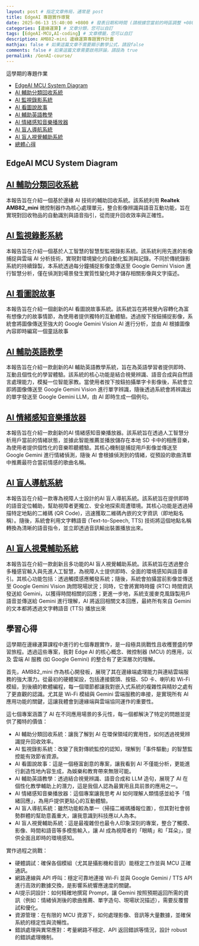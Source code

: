 ```yaml
---
layout: post # 指定文章佈局，通常是 post
title: EdgeAI 專題實作導覽
date: 2025-06-13 15:40:00 +0800 # 發表日期和時間 (請根據您當前的時區調整 +0800 代表 UTC+8)
categories: [邊緣運算] # 文章分類，您可以自訂
tags: [EdgeAI-MCU,AI-coding] # 文章標籤，您可以自訂
description: AMB82-mini 邊緣運算專題實作計畫
mathjax: false # 如果這篇文章不需要顯示數學公式，請設false
comments: false # 如果這篇文章需要啟用評論，請設為 true
permalink: /GenAI-course/
---
```


這學期的專題作業  

- [EdgeAI MCU System Diagram](#edgeai-mcu-system-diagram)
- [AI 輔助分類回收系統](#ai-輔助分類回收系統)
- [AI 監視錄影系統](#ai-監視錄影系統)
- [AI 看圖說故事](#ai-看圖說故事)
- [AI 輔助英語教學](#ai-輔助英語教學)
- [AI 情緒感知音樂播放器](#ai-情緒感知音樂播放器)
- [AI 盲人導航系統](#ai-盲人導航系統)
- [AI 盲人視覺輔助系統](#ai-盲人視覺輔助系統)
- [總體心得](#總體心得)

## EdgeAI MCU System Diagram 



## [AI 輔助分類回收系統](project1/index.html)
本報告旨在介紹一個基於邊緣 AI 技術的輔助回收系統。該系統利用 **Realtek AMB82_mini** 微控制器作為核心處理單元，整合影像辨識與語音互動功能，旨在實現對回收物品的自動識別與語音指引，從而提升回收效率與正確性。



## [AI 監視錄影系統](project2/index.html)
本報告旨在介紹一個基於人工智慧的智慧型監視錄影系統。該系統利用先進的影像捕捉與雲端 AI 分析技術，實現對環境變化的自動化監測與記錄。不同於傳統錄影系統的持續錄製，本系統透過每分鐘捕捉影像並傳送至 Google Gemini Vision 進行智慧分析，僅在偵測到場景發生實質性變化時才儲存相關影像與文字描述。



## [AI 看圖說故事](project3/index.html)
本報告旨在介紹一個創新的AI 看圖說故事系統。該系統旨在將視覺內容轉化為富有想像力的故事情節，為使用者提供獨特的互動體驗。透過按下按鈕捕捉影像，系統會將圖像傳送至強大的 Google Gemini Vision AI 進行分析，並由 AI 根據圖像內容即時編寫一個童話故事

## [AI 輔助英語教學](project4/index.html)
本報告旨在介紹一款創新的AI 輔助英語教學系統，旨在為英語學習者提供即時、互動且個性化的學習體驗。該系統的核心功能是結合視覺辨識、語音合成與自然語言處理能力，模擬一位智能家教。當使用者按下按鈕拍攝單字卡影像後，系統會立即將圖像傳送至 Google Gemini Vision 進行單字辨識，隨後透過系統會將辨識出的單字發送至 Google Gemini LLM，由 AI 即時生成一個例句。


## [AI 情緒感知音樂播放器](project5/index.html)
本報告旨在介紹一款創新的AI 情緒感知音樂播放器。該系統旨在透過人工智慧分析用戶當前的情緒狀態，並據此智能推薦並播放儲存在本地 SD 卡中的相應音樂，為使用者提供個性化的音樂聆聽體驗。其核心機制是捕捉用戶影像並傳送至 Google Gemini 進行情緒偵測，隨後 AI 會根據偵測到的情緒，從預設的歌曲清單中推薦最符合當前情感的歌曲名稱。


## [AI 盲人導航系統](project6/index.html)
本報告旨在介紹一款專為視障人士設計的AI 盲人導航系統。該系統旨在提供即時的語音定位輔助，幫助視障者更獨立、安全地探索周遭環境。其核心功能是透過掃描特定地點的二維碼 (QR Code)，迅速獲取二維碼內嵌的文字資訊（即地點名稱）。隨後，系統會利用文字轉語音 (Text-to-Speech, TTS) 技術將這個地點名稱轉換為清晰的語音指令，並立即透過音訊輸出裝置播放出來。

## [AI 盲人視覺輔助系統](project7/index.html)
本報告旨在介紹一款創新且多功能的AI 盲人視覺輔助系統。該系統旨在透過整合多種感官輸入與先進人工智慧，為視障人士提供即時、全面的環境感知與語音導引。其核心功能包括：透過觸摸感應觸發系統；隨後，系統會拍攝當前影像並傳送至 Google Gemini Vision 詢問現場狀況；同時，它會將實時時鐘 (RTC) 時間資訊發送給 Gemini，以獲得時間相關的回應；更進一步地，系統支援麥克風錄製用戶語音並傳送給 Gemini 進行理解，AI 將返回相關文本回應，最終所有來自 Gemini 的文本都將透過文字轉語音 (TTS) 播放出來


## 學習心得
這學期在邊緣運算課程中進行的七個專題實作，是一段極具挑戰性且收穫豐盛的學習旅程。透過這些專案，我對 Edge AI 的核心概念、微控制器 (MCU) 的應用，以及 雲端 AI 服務 (如 Google Gemini) 的整合有了更深層次的理解。

首先，AMB82_mini 作為核心開發板，展現了其在邊緣端處理能力與連結雲端服務的強大潛力。從最初的硬體架設，包括連接鏡頭、按鈕、SD 卡、喇叭和 Wi-Fi 模組，到後續的軟體編程，每一個環節都讓我對嵌入式系統的複雜性與精妙之處有了更直觀的認識。尤其是 Wi-Fi 模組與 Gemini 雲端服務的串接，是實現所有 AI 應用功能的關鍵，這讓我體會到邊緣端與雲端協同運作的重要性。

這七個專案涵蓋了 AI 在不同應用場景的多元性，每一個都解決了特定的問題並提供了獨特的價值：

- AI 輔助分類回收系統：讓我了解到 AI 在環保領域的實用性，如何透過視覺辨識提升回收效率。
- AI 監視錄影系統：改變了我對傳統監控的認知，理解到「事件驅動」的智慧監控能有效節省資源。
- AI 看圖說故事：這是一個極富創意的專案，讓我看到 AI 不僅能分析，更能進行創造性地內容生成，為娛樂和教育帶來無限可能。
- AI 輔助英語教學：透過結合視覺辨識、語音合成和 LLM 造句，展現了 AI 在個性化教學輔助上的潛力，這是我個人認為最實用且具前景的應用之一。
- AI 情緒感知音樂播放器：這個專案讓我思考 AI 如何理解人類情感並給予「情緒回應」，為用戶提供更貼心的互動體驗。
- AI 盲人導航系統：雖然功能較為單一（掃描二維碼播報位置），但其對社會弱勢群體的幫助意義重大，讓我意識到科技應以人為本。
- AI 盲人視覺輔助系統：這是最複雜但也最令人印象深刻的專案，整合了觸摸、影像、時間和語音等多模態輸入，讓 AI 成為視障者的「眼睛」和「耳朵」，提供全面且即時的環境感知。

實作過程之挑戰：
- 硬體調試：確保各個模組（尤其是攝影機和音訊）能穩定工作並與 MCU 正確通訊。
- 網路連線與 API 呼叫：穩定可靠地連接 Wi-Fi 並與 Google Gemini / TTS API 進行高效的數據交換，是影響系統響應速度的關鍵。
- AI提示詞設計：如何精確地撰寫 Prompt，讓 Gemini 按照預期返回所需的資訊（例如：情緒偵測後的歌曲推薦、單字造句、現場狀況描述），需要反覆嘗試和優化。
- 資源管理：在有限的 MCU 資源下，如何處理影像、音訊等大量數據，並確保系統的穩定性與流暢性。
- 錯誤處理與異常應對：考量網路不穩定、API 返回錯誤等情況，設計 robust 的錯誤處理機制。  

